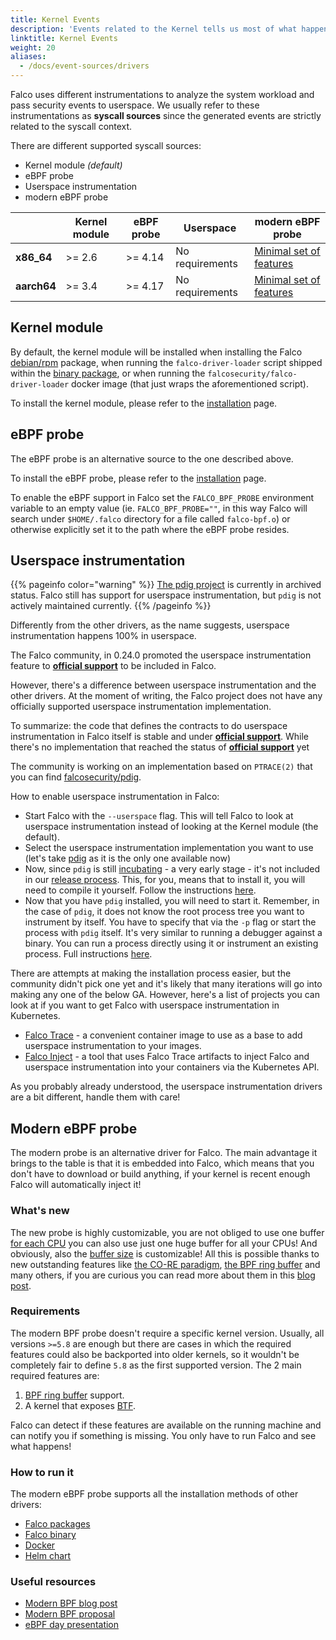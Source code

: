 ```yaml
---
title: Kernel Events
description: 'Events related to the Kernel tells us most of what happens above.'
linktitle: Kernel Events
weight: 20
aliases:
  - /docs/event-sources/drivers
---
```


Falco uses different instrumentations to analyze the system workload and pass security events to userspace. We usually refer to these instrumentations as **syscall sources** since the generated events are strictly related to the syscall context.

There are different supported syscall sources:

- Kernel module *(default)*
- eBPF probe
- Userspace instrumentation
- modern eBPF probe

|             | Kernel module | eBPF probe | Userspace       | modern eBPF probe |
| ----------- | ------------- | ---------- | --------------- | ----------------- |
| **x86_64**  | >= 2.6        | >= 4.14    | No requirements | [Minimal set of features](/docs/event-sources/drivers/#requirements) |
| **aarch64** | >= 3.4        | >= 4.17    | No requirements | [Minimal set of features](/docs/event-sources/drivers/#requirements) |

## Kernel module

By default, the kernel module will be installed when installing the Falco [debian/rpm](/docs/getting-started/installation) package, when running the `falco-driver-loader` script shipped within the [binary package](/docs/getting-started/installation#linux-binary), or when running the `falcosecurity/falco-driver-loader` docker image (that just wraps the aforementioned script).

To install the kernel module, please refer to the [installation](/docs/getting-started/installation/#install-driver) page.

## eBPF probe

The eBPF probe is an alternative source to the one described above.

To install the eBPF probe, please refer to the [installation](/docs/getting-started/installation/#install-driver) page.

To enable the eBPF support in Falco set the `FALCO_BPF_PROBE` environment variable to an empty value (ie. `FALCO_BPF_PROBE=""`, in this way Falco will search under `$HOME/.falco` directory for a file called `falco-bpf.o`) or otherwise explicitly set it to the path where the eBPF probe resides.

## Userspace instrumentation

{{% pageinfo color="warning" %}}
[The pdig project](https://github.com/falcosecurity/pdig) is currently in archived status. Falco still has support for userspace instrumentation, but `pdig` is not actively maintained currently.
{{% /pageinfo %}}

Differently from the other drivers, as the name suggests, userspace instrumentation happens 100% in userspace.

The Falco community, in 0.24.0 promoted the userspace instrumentation feature to **[official support](https://github.com/falcosecurity/evolution#official-support)** to be included in Falco.

However, there's a difference between userspace instrumentation and the other drivers. At the moment of writing, the Falco project does not have any officially supported userspace instrumentation implementation.

To summarize: the code that defines the contracts to do userspace instrumentation in Falco itself is stable and under **[official support](https://github.com/falcosecurity/evolution#official-support)**. While there's
no implementation that reached the status of **[official support](https://github.com/falcosecurity/evolution#official-support)** yet

The community is working on an implementation based on `PTRACE(2)` that you can find [falcosecurity/pdig](https://github.com/falcosecurity/pdig).

How to enable userspace instrumentation in Falco:

- Start Falco with the `--userspace` flag. This will tell Falco to look at userspace instrumentation instead of looking at the Kernel module (the default).
- Select the userspace instrumentation implementation you want to use (let's take [pdig](https://github.com/falcosecurity/pdig) as it is the only one available now)
- Now, since `pdig` is still [incubating](https://github.com/falcosecurity/evolution#incubating) - a very early stage - it's not included in our [release process](https://github.com/falcosecurity/falco/blob/master/RELEASE.md). This, for you, means that to install it, you will need to compile it yourself. Follow the instructions [here](https://github.com/falcosecurity/pdig#instructions).
- Now that you have `pdig` installed, you will need to start it. Remember, in the case of `pdig`, it does not know the root process tree you want to instrument by itself. You have to specify that via the  `-p` flag or start the process with `pdig` itself. It's very similar to running a debugger against a binary. You can run a process directly using it or instrument an existing process. Full instructions [here](https://github.com/falcosecurity/pdig#how-to-run-it).

There are attempts at making the installation process easier, but the community didn't pick one yet and it's likely that many iterations will go into making any one of the below GA. However, here's a list of projects you can look at if you want to get Falco with userspace instrumentation in Kubernetes.

- [Falco Trace](https://github.com/kris-nova/falco-trace) - a convenient container image to use as a base to add userspace instrumentation to your images.
- [Falco Inject](https://github.com/fntlnz/falco-inject) - a tool that uses Falco Trace artifacts to inject Falco and userspace instrumentation into your containers via the Kubernetes API.

As you probably already understood, the userspace instrumentation drivers are a bit different, handle them with care!

## Modern eBPF probe

The modern probe is an alternative driver for Falco. The main advantage it brings to the table is that it is embedded into Falco, which means that you don't have to download or build anything, if your kernel is recent enough Falco will automatically inject it!

### What's new

The new probe is highly customizable, you are not obliged to use one buffer [for each CPU](https://github.com/falcosecurity/falco/blob/660da98e4c37f4d4f79ec4bebf4379d9b90b0892/falco.yaml#L292) you can also use just one huge buffer for all your CPUs! And obviously, also the [buffer size](https://github.com/falcosecurity/falco/blob/660da98e4c37f4d4f79ec4bebf4379d9b90b0892/falco.yaml#L226) is customizable! All this is possible thanks to new outstanding features like [the CO-RE paradigm](https://nakryiko.com/posts/bpf-portability-and-co-re/), [the BPF ring buffer](https://nakryiko.com/posts/bpf-ringbuf/) and many others, if you are curious you can read more about them in this [blog post](/blog/falco-modern-bpf#what-s-new).

### Requirements

The modern BPF probe doesn't require a specific kernel version. Usually, all versions `>=5.8` are enough but there are cases in which the required features could also be backported into older kernels, so it wouldn't be completely fair to define `5.8` as the first supported version. The 2 main required features are:

1. [BPF ring buffer](https://www.kernel.org/doc/html/next/bpf/ringbuf.html) support.
2. A kernel that exposes [BTF](https://docs.kernel.org/bpf/btf.html).

Falco can detect if these features are available on the running machine and can notify you if something is missing. You only have to run Falco and see what happens!

### How to run it

The modern eBPF probe supports all the installation methods of other drivers:

* [Falco packages](/docs/getting-started/installation/#installation-with-dialog)
* [Falco binary](/docs/getting-started/running/#falco-binary)
* [Docker](/docs/getting-started/running/#modern-ebpf)
* [Helm chart](https://github.com/falcosecurity/charts/blob/master/falco/README.md#daemonset)

### Useful resources

* [Modern BPF blog post](/blog/falco-modern-bpf/)
* [Modern BPF proposal](https://github.com/falcosecurity/libs/blob/master/proposals/20220329-modern-bpf-probe.md)
* [eBPF day presentation](https://youtu.be/BxoKztfHnYY)
